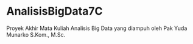 # AnalisisBigData7C
Proyek Akhir Mata Kuliah Analisis Big Data yang diampuh oleh Pak Yuda Munarko S.Kom., M.Sc. 

